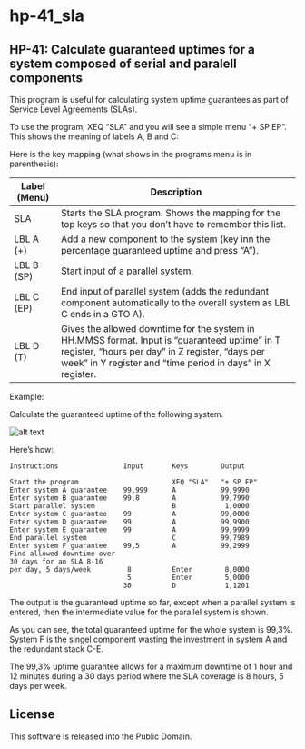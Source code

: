 # hp-41_sla
## HP-41: Calculate guaranteed uptimes for a system composed of serial and paralell components

This program is useful for calculating system uptime guarantees as part of Service Level Agreements (SLAs).

To use the program, XEQ “SLA” and you will see a simple menu “+ SP EP”. This shows the meaning of labels A, B and C:

Here is the key mapping (what shows in the programs menu is in parenthesis):

Label (Menu)	|Description
----------------|-----------
SLA	|Starts the SLA program. Shows the mapping for the top keys so that you don’t have to remember this list.
LBL A (+)	|Add a new component to the system (key inn the percentage guaranteed uptime and press “A”).
LBL B (SP)	|Start input of a parallel system.
LBL C (EP)	|End input of parallel system (adds the redundant component automatically to the overall system as LBL C ends in a GTO A).
LBL D (T)	|Gives the allowed downtime for the system in HH.MMSS format. Input is “guaranteed uptime” in T register, “hours per day” in Z register, “days per week” in Y register and “time period in days” in X register.

Example:

Calculate the guaranteed uptime of the following system.

![alt text](http://dl.dropbox.com/u/73825672/Graphics/sla.png "An example system for SLA")

Here’s how:

```
Instructions                Input       Keys        Output

Start the program                       XEQ "SLA"   "+ SP EP"
Enter system A guarantee    99,999      A           99,9990
Enter system B guarantee    99,8        A           99,7990
Start parallel system                   B            1,0000
Enter system C guarantee    99          A           99,0000
Enter system D guarantee    99          A           99,9900
Enter system E guarantee    99          A           99,9999
End parallel system                     C           99,7989
Enter system F guarantee    99,5        A           99,2999
Find allowed downtime over
30 days for an SLA 8-16
per day, 5 days/week         8          Enter        8,0000
                             5          Enter        5,0000
                            30          D            1,1201
```

The output is the guaranteed uptime so far, except when a parallel system is entered, then the intermediate value for the parallel system is shown.

As you can see, the total guaranteed uptime for the whole system is 99,3%. System F is the singel component wasting the investment in system A and the redundant stack C-E.

The 99,3% uptime guarantee allows for a maximum downtime of 1 hour and 12 minutes during a 30 days period where the SLA coverage is 8 hours, 5 days per week.

## License
This software is released into the Public Domain.
